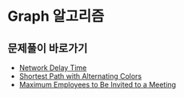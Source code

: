 # Graph 알고리즘

## 문제풀이 바로가기
- [Network Delay Time](https://github.com/JSY8869/CodingTestStudy/tree/main/CokeLee777/src/com/leetcode/graph/networkdelaytime/network_delay_time.md)
- [Shortest Path with Alternating Colors](https://github.com/JSY8869/CodingTestStudy/tree/main/CokeLee777/src/com/leetcode/graph/shortestpathcolor/shortest_path_alter_color.md)
- [Maximum Employees to Be Invited to a Meeting](https://github.com/JSY8869/CodingTestStudy/tree/main/CokeLee777/src/com/leetcode/graph/maxemployeemeeting/max_employee_meeting.md)

